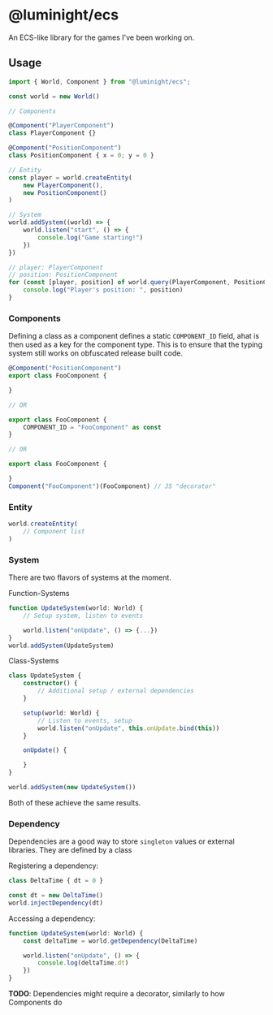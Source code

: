 # @luminight/ecs

An ECS-like library for the games I've been working on.

## Usage

```ts
import { World, Component } from "@luminight/ecs";

const world = new World()

// Components

@Component("PlayerComponent")
class PlayerComponent {}

@Component("PositionComponent")
class PositionComponent { x = 0; y = 0 }

// Entity
const player = world.createEntity(
	new PlayerComponent(),
	new PositionComponent()
)

// System
world.addSystem((world) => {
	world.listen("start", () => {
		console.log("Game starting!")	
	})
})

// player: PlayerComponent
// position: PositionComponent
for (const [player, position] of world.query(PlayerComponent, PositionComponent)) {
	console.log("Player's position: ", position)
}
```


### Components

Defining a class as a component defines a static `COMPONENT_ID` field, ahat is then used as a key for the component type. This is to ensure that the typing system still works on obfuscated release built code.

```ts
@Component("PositionComponent")
export class FooComponent {

}

// OR

export class FooComponent {
	COMPONENT_ID = "FooComponent" as const
}

// OR

export class FooComponent {

}
Component("FooComponent")(FooComponent) // JS "decorator"
```


### Entity

```ts
world.createEntity(
	// Component list
)
```

### System

There are two flavors of systems at the moment.

Function-Systems
```ts
function UpdateSystem(world: World) {
	// Setup system, listen to events

	world.listen("onUpdate", () => {...})
}
world.addSystem(UpdateSystem)
```


Class-Systems
```ts
class UpdateSystem {
	constructor() {
		// Additional setup / external dependencies
	}

	setup(world: World) {
		// Listen to events, setup
		world.listen("onUpdate", this.onUpdate.bind(this))
	}

	onUpdate() {

	}
}

world.addSystem(new UpdateSystem())
```

Both of these achieve the same results.


### Dependency

Dependencies are a good way to store `singleton` values or external libraries. They are defined by a class

Registering a dependency:
```ts
class DeltaTime { dt = 0 }

const dt = new DeltaTime()
world.injectDependency(dt)
```

Accessing a dependency:
```ts
function UpdateSystem(world: World) {
	const deltaTime = world.getDependency(DeltaTime)

	world.listen("onUpdate", () => {
		console.log(deltaTime.dt)
	})
}
```

**TODO**: Dependencies might require a decorator, similarly to how Components do